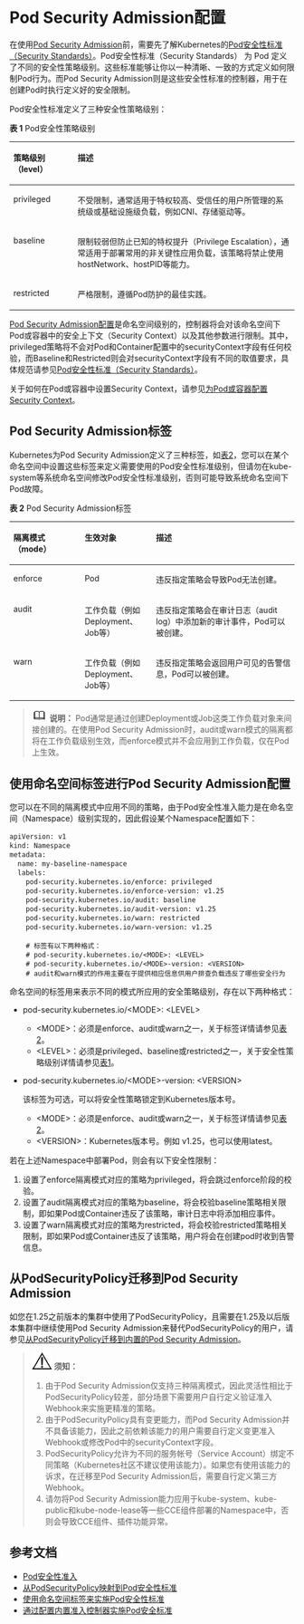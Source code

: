 # Pod Security Admission配置<a name="cce_10_0466"></a>

在使用[Pod Security Admission](https://kubernetes.io/zh-cn/docs/concepts/security/pod-security-admission/)前，需要先了解Kubernetes的[Pod安全性标准（Security Standards）](https://kubernetes.io/zh-cn/docs/concepts/security/pod-security-standards/)。Pod安全性标准（Security Standards） 为 Pod 定义了不同的安全性策略级别。这些标准能够让你以一种清晰、一致的方式定义如何限制Pod行为。而Pod Security Admission则是这些安全性标准的控制器，用于在创建Pod时执行定义好的安全限制。

Pod安全性标准定义了三种安全性策略级别：

**表 1**  Pod安全性策略级别

<a name="table0547553318"></a>
<table><thead align="left"><tr id="row8576251317"><th class="cellrowborder" valign="top" width="22.5%" id="mcps1.2.3.1.1"><p id="p0576185113113"><a name="p0576185113113"></a><a name="p0576185113113"></a>策略级别（level）</p>
</th>
<th class="cellrowborder" valign="top" width="77.5%" id="mcps1.2.3.1.2"><p id="p145763510317"><a name="p145763510317"></a><a name="p145763510317"></a>描述</p>
</th>
</tr>
</thead>
<tbody><tr id="row2576155103114"><td class="cellrowborder" valign="top" width="22.5%" headers="mcps1.2.3.1.1 "><p id="p1457695183116"><a name="p1457695183116"></a><a name="p1457695183116"></a>privileged</p>
</td>
<td class="cellrowborder" valign="top" width="77.5%" headers="mcps1.2.3.1.2 "><p id="p25771655312"><a name="p25771655312"></a><a name="p25771655312"></a>不受限制，通常适用于特权较高、受信任的用户所管理的系统级或基础设施级负载，例如CNI、存储驱动等。</p>
</td>
</tr>
<tr id="row957745203113"><td class="cellrowborder" valign="top" width="22.5%" headers="mcps1.2.3.1.1 "><p id="p135770517313"><a name="p135770517313"></a><a name="p135770517313"></a>baseline</p>
</td>
<td class="cellrowborder" valign="top" width="77.5%" headers="mcps1.2.3.1.2 "><p id="p257765173110"><a name="p257765173110"></a><a name="p257765173110"></a>限制较弱但防止已知的特权提升（Privilege Escalation），通常适用于部署常用的非关键性应用负载，该策略将禁止使用hostNetwork、hostPID等能力。</p>
</td>
</tr>
<tr id="row6577115133114"><td class="cellrowborder" valign="top" width="22.5%" headers="mcps1.2.3.1.1 "><p id="p1857775163110"><a name="p1857775163110"></a><a name="p1857775163110"></a>restricted</p>
</td>
<td class="cellrowborder" valign="top" width="77.5%" headers="mcps1.2.3.1.2 "><p id="p75779513312"><a name="p75779513312"></a><a name="p75779513312"></a>严格限制，遵循Pod防护的最佳实践。</p>
</td>
</tr>
</tbody>
</table>

[Pod Security Admission配置](#section4761636371)是命名空间级别的，控制器将会对该命名空间下Pod或容器中的安全上下文（Security Context）以及其他参数进行限制。其中，privileged策略将不会对Pod和Container配置中的securityContext字段有任何校验，而Baseline和Restricted则会对securityContext字段有不同的取值要求，具体规范请参见[Pod安全性标准（Security Standards）](https://kubernetes.io/zh-cn/docs/concepts/security/pod-security-standards/)。

关于如何在Pod或容器中设置Security Context，请参见[为Pod或容器配置Security Context](https://kubernetes.io/zh-cn/docs/tasks/configure-pod-container/security-context/)。

## Pod Security Admission标签<a name="section5799112914313"></a>

Kubernetes为Pod Security Admission定义了三种标签，如[表2](#table198561415448)，您可以在某个命名空间中设置这些标签来定义需要使用的Pod安全性标准级别，但请勿在kube-system等系统命名空间修改Pod安全性标准级别，否则可能导致系统命名空间下Pod故障。

**表 2**  Pod Security Admission标签

<a name="table198561415448"></a>
<table><thead align="left"><tr id="row9151615174411"><th class="cellrowborder" valign="top" width="25%" id="mcps1.2.4.1.1"><p id="p915171516445"><a name="p915171516445"></a><a name="p915171516445"></a>隔离模式（mode）</p>
</th>
<th class="cellrowborder" valign="top" width="25%" id="mcps1.2.4.1.2"><p id="p6348919151310"><a name="p6348919151310"></a><a name="p6348919151310"></a>生效对象</p>
</th>
<th class="cellrowborder" valign="top" width="50%" id="mcps1.2.4.1.3"><p id="p41571504419"><a name="p41571504419"></a><a name="p41571504419"></a>描述</p>
</th>
</tr>
</thead>
<tbody><tr id="row515141520440"><td class="cellrowborder" valign="top" width="25%" headers="mcps1.2.4.1.1 "><p id="p91515151447"><a name="p91515151447"></a><a name="p91515151447"></a>enforce</p>
</td>
<td class="cellrowborder" valign="top" width="25%" headers="mcps1.2.4.1.2 "><p id="p3348171912132"><a name="p3348171912132"></a><a name="p3348171912132"></a>Pod</p>
</td>
<td class="cellrowborder" valign="top" width="50%" headers="mcps1.2.4.1.3 "><p id="p1115151514413"><a name="p1115151514413"></a><a name="p1115151514413"></a>违反指定策略会导致Pod无法创建。</p>
</td>
</tr>
<tr id="row6159155449"><td class="cellrowborder" valign="top" width="25%" headers="mcps1.2.4.1.1 "><p id="p121541514417"><a name="p121541514417"></a><a name="p121541514417"></a>audit</p>
</td>
<td class="cellrowborder" valign="top" width="25%" headers="mcps1.2.4.1.2 "><p id="p834818193135"><a name="p834818193135"></a><a name="p834818193135"></a>工作负载（例如Deployment、Job等）</p>
</td>
<td class="cellrowborder" valign="top" width="50%" headers="mcps1.2.4.1.3 "><p id="p7151115194412"><a name="p7151115194412"></a><a name="p7151115194412"></a>违反指定策略会在审计日志（audit log）中添加新的审计事件，Pod可以被创建。</p>
</td>
</tr>
<tr id="row1415315164416"><td class="cellrowborder" valign="top" width="25%" headers="mcps1.2.4.1.1 "><p id="p51591511449"><a name="p51591511449"></a><a name="p51591511449"></a>warn</p>
</td>
<td class="cellrowborder" valign="top" width="25%" headers="mcps1.2.4.1.2 "><p id="p434818194133"><a name="p434818194133"></a><a name="p434818194133"></a>工作负载（例如Deployment、Job等）</p>
</td>
<td class="cellrowborder" valign="top" width="50%" headers="mcps1.2.4.1.3 "><p id="p215215104419"><a name="p215215104419"></a><a name="p215215104419"></a>违反指定策略会返回用户可见的告警信息，Pod可以被创建。</p>
</td>
</tr>
</tbody>
</table>

>![](public_sys-resources/icon-note.gif) **说明：** 
>Pod通常是通过创建Deployment或Job这类工作负载对象来间接创建的。在使用Pod Security Admission时，audit或warn模式的隔离都将在工作负载级别生效，而enforce模式并不会应用到工作负载，仅在Pod上生效。

## 使用命名空间标签进行Pod Security Admission配置<a name="section4761636371"></a>

您可以在不同的隔离模式中应用不同的策略，由于Pod安全性准入能力是在命名空间（Namespace）级别实现的，因此假设某个Namespace配置如下：

```
apiVersion: v1
kind: Namespace
metadata:
  name: my-baseline-namespace
  labels:
    pod-security.kubernetes.io/enforce: privileged
    pod-security.kubernetes.io/enforce-version: v1.25
    pod-security.kubernetes.io/audit: baseline
    pod-security.kubernetes.io/audit-version: v1.25
    pod-security.kubernetes.io/warn: restricted
    pod-security.kubernetes.io/warn-version: v1.25

    # 标签有以下两种格式：
    # pod-security.kubernetes.io/<MODE>: <LEVEL> 
    # pod-security.kubernetes.io/<MODE>-version: <VERSION>  
    # audit和warn模式的作用主要在于提供相应信息供用户排查负载违反了哪些安全行为
```

命名空间的标签用来表示不同的模式所应用的安全策略级别，存在以下两种格式：

-   pod-security.kubernetes.io/<MODE\>: <LEVEL\>
    -   <MODE\>：必须是enforce、audit或warn之一，关于标签详情请参见[表2](#table198561415448)。
    -   <LEVEL\>：必须是privileged、baseline或restricted之一，关于安全性策略级别详情请参见[表1](#table0547553318)。

-   pod-security.kubernetes.io/<MODE\>-version: <VERSION\>

    该标签为可选，可以将安全性策略锁定到Kubernetes版本号。

    -   <MODE\>：必须是enforce、audit或warn之一，关于标签详情请参见[表2](#table198561415448)。
    -   <VERSION\>：Kubernetes版本号。例如 v1.25，也可以使用latest。


若在上述Namespace中部署Pod，则会有以下安全性限制：

1.  设置了enforce隔离模式对应的策略为privileged，将会跳过enforce阶段的校验。
2.  设置了audit隔离模式对应的策略为baseline，将会校验baseline策略相关限制，即如果Pod或Container违反了该策略，审计日志中将添加相应事件。
3.  设置了warn隔离模式对应的策略为restricted，将会校验restricted策略相关限制，即如果Pod或Container违反了该策略，用户将会在创建pod时收到告警信息。

## 从PodSecurityPolicy迁移到Pod Security Admission<a name="section7164192319226"></a>

如您在1.25之前版本的集群中使用了PodSecurityPolicy，且需要在1.25及以后版本集群中继续使用Pod Security Admission来替代PodSecurityPolicy的用户，请参见[从PodSecurityPolicy迁移到内置的Pod Security Admission](https://kubernetes.io/zh-cn/docs/tasks/configure-pod-container/migrate-from-psp/#eliminating-mutaging-fields)。

>![](public_sys-resources/icon-notice.gif) **须知：** 
>1.  由于Pod Security Admission仅支持三种隔离模式，因此灵活性相比于PodSecurityPolicy较差，部分场景下需要用户自行定义验证准入Webhook来实施更精准的策略。
>2.  由于PodSecurityPolicy具有变更能力，而Pod Security Admission并不具备该能力，因此之前依赖该能力的用户需要自行定义变更准入Webhook或修改Pod中的securityContext字段。
>3.  PodSecurityPolicy允许为不同的服务帐号（Service Account）绑定不同策略（Kubernetes社区不建议使用该能力）。如果您有使用该能力的诉求，在迁移至Pod Security Admission后，需要自行定义第三方Webhook。
>4.  请勿将Pod Security Admission能力应用于kube-system、kube-public和kube-node-lease等一些CCE组件部署的Namespace中，否则会导致CCE组件、插件功能异常。

## 参考文档<a name="section164185819161"></a>

-   [Pod安全性准入](https://kubernetes.io/zh-cn/docs/concepts/security/pod-security-admission/)
-   [从PodSecurityPolicy映射到Pod安全性标准](https://kubernetes.io/zh-cn/docs/reference/access-authn-authz/psp-to-pod-security-standards/)
-   [使用命名空间标签来实施Pod安全性标准](https://kubernetes.io/zh-cn/docs/tasks/configure-pod-container/enforce-standards-namespace-labels/)
-   [通过配置内置准入控制器实施Pod安全标准](https://kubernetes.io/zh-cn/docs/tasks/configure-pod-container/enforce-standards-admission-controller/)

